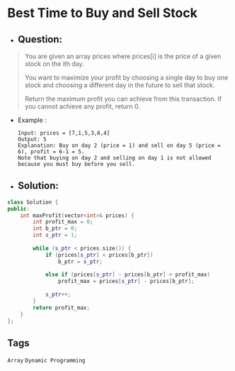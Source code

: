 # Best Time to Buy and Sell Stock
- ## Question:
>You are given an array prices where prices[i] is the price of a given stock on the ith day.
>
>You want to maximize your profit by choosing a single day to buy one stock and choosing a different day in the future to sell that stock.
>
>Return the maximum profit you can achieve from this transaction. If you cannot achieve any profit, return 0.

- Example :

      Input: prices = [7,1,5,3,6,4]
      Output: 5
      Explanation: Buy on day 2 (price = 1) and sell on day 5 (price = 6), profit = 6-1 = 5.
      Note that buying on day 2 and selling on day 1 is not allowed because you must buy before you sell.
      

- ## Solution:
```cpp
class Solution {
public:
    int maxProfit(vector<int>& prices) {
        int profit_max = 0;
        int b_ptr = 0;
        int s_ptr = 1;
        
        while (s_ptr < prices.size()) {
            if (prices[s_ptr] < prices[b_ptr]) 
                b_ptr = s_ptr;
            
            else if (prices[s_ptr] - prices[b_ptr] > profit_max) 
                profit_max = prices[s_ptr] - prices[b_ptr];
            
            s_ptr++;
        }
        return profit_max;
    }
};
```

## Tags
`Array` `Dynamic Programming`
